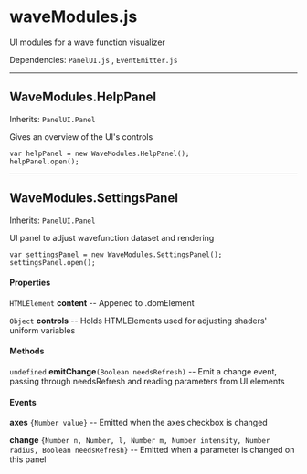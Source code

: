 # waveModules.js

UI modules for a wave function visualizer

Dependencies: `PanelUI.js` , `EventEmitter.js` 

---

## WaveModules.HelpPanel

Inherits: `PanelUI.Panel`

Gives an overview of the UI's controls

```
var helpPanel = new WaveModules.HelpPanel();
helpPanel.open();
```

---

## WaveModules.SettingsPanel

Inherits: `PanelUI.Panel`

UI panel to adjust wavefunction dataset and rendering

```
var settingsPanel = new WaveModules.SettingsPanel();
settingsPanel.open();
```

#### Properties

`HTMLElement` **content** -- Appened to .domElement

`Object` **controls** -- Holds HTMLElements used for adjusting shaders' uniform variables

#### Methods

`undefined` **emitChange**`(Boolean needsRefresh)` -- Emit a change event, passing through needsRefresh and reading parameters from UI elements

#### Events

**axes** `{Number value}` -- Emitted when the axes checkbox is changed

**change** `{Number n, Number, l, Number m, Number intensity, Number radius, Boolean needsRefresh}` -- Emitted when a parameter is changed on this panel

